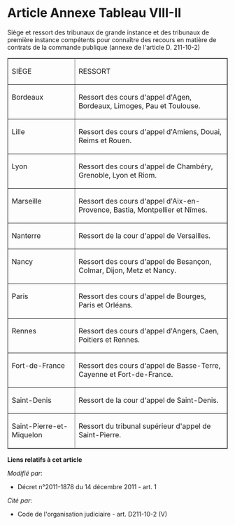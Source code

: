 # Article Annexe Tableau VIII-II

Siège et ressort des tribunaux de grande instance et des tribunaux de première instance compétents pour connaître des recours
en matière de contrats de la commande publique (annexe de l'article D. 211-10-2) 

<table align="center" border="1" width="720">
  <tbody>
    <tr>
      <td>

SIÈGE 

</td>
      <td>

RESSORT

</td>
    </tr>
    <tr>
      <td valign="top" align="left">

Bordeaux 

</td>
      <td align="left" valign="top">

Ressort des cours d'appel d'Agen, Bordeaux, Limoges, Pau et Toulouse. 

</td>
    </tr>
    <tr>
      <td valign="top" align="left">

Lille 

</td>
      <td valign="top" align="left">

Ressort des cours d'appel d'Amiens, Douai, Reims et Rouen. 

</td>
    </tr>
    <tr>
      <td align="left" valign="top">

Lyon 

</td>
      <td valign="top" align="left">

Ressort des cours d'appel de Chambéry, Grenoble, Lyon et Riom. 

</td>
    </tr>
    <tr>
      <td align="left" valign="top">

Marseille 

</td>
      <td valign="top" align="left">

Ressort des cours d'appel d'Aix-en-Provence, Bastia, Montpellier et Nîmes. 

</td>
    </tr>
    <tr>
      <td valign="top" align="left">

Nanterre 

</td>
      <td align="left" valign="top">

Ressort de la cour d'appel de Versailles. 

</td>
    </tr>
    <tr>
      <td valign="top" align="left">

Nancy 

</td>
      <td align="left" valign="top">

Ressort des cours d'appel de Besançon, Colmar, Dijon, Metz et Nancy. 

</td>
    </tr>
    <tr>
      <td align="left" valign="top">

Paris 

</td>
      <td align="left" valign="top">

Ressort des cours d'appel de Bourges, Paris et Orléans. 

</td>
    </tr>
    <tr>
      <td valign="top" align="left">

Rennes 

</td>
      <td align="left" valign="top">

Ressort des cours d'appel d'Angers, Caen, Poitiers et Rennes. 

</td>
    </tr>
    <tr>
      <td valign="top" align="left">

Fort-de-France 

</td>
      <td valign="top" align="left">

Ressort des cours d'appel de Basse-Terre, Cayenne et Fort-de-France.

</td>
    </tr>
    <tr>
      <td align="left" valign="top">

Saint-Denis 

</td>
      <td align="left" valign="top">

Ressort de la cour d'appel de Saint-Denis. 

</td>
    </tr>
    <tr>
      <td align="left" valign="top">

Saint-Pierre-et-Miquelon 

</td>
      <td align="left" valign="top">

Ressort du tribunal supérieur d'appel de Saint-Pierre. 

</td>
    </tr>
  </tbody>
</table>

**Liens relatifs à cet article**

_Modifié par_:

  - Décret n°2011-1878 du 14 décembre 2011 - art. 1

_Cité par_:

  - Code de l'organisation judiciaire - art. D211-10-2 (V)
